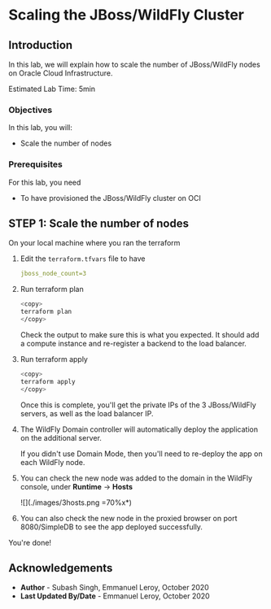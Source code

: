 # Scaling the JBoss/WildFly Cluster

## Introduction

In this lab, we will explain how to scale the number of JBoss/WildFly nodes on Oracle Cloud Infrastructure.

Estimated Lab Time: 5min

### Objectives

In this lab, you will:
* Scale the number of nodes

### Prerequisites

For this lab, you need

* To have provisioned the JBoss/WildFly cluster on OCI

## **STEP 1:** Scale the number of nodes

On your local machine where you ran the terraform

1. Edit the `terraform.tfvars` file to have 

    ```yaml
    jboss_node_count=3
    ```

2. Run terraform plan

    ```bash
    <copy>
    terraform plan
    </copy>
    ```

    Check the output to make sure this is what you expected. It should add a compute instance and re-register a backend to the load balancer.


3. Run terraform apply

    ```bash
    <copy>
    terraform apply
    </copy>
    ```

    Once this is complete, you'll get the private IPs of the 3 JBoss/WildFly servers, as well as the load balancer IP.

4. The WildFly Domain controller will automatically deploy the application on the additional server.

    If you didn't use Domain Mode, then you'll need to re-deploy the app on each WildFly node.

5. You can check the new node was added to the domain in the WildFly console, under **Runtime** -> **Hosts**

    ![](./images/3hosts.png =70%x*)

6. You can also check the new node in the proxied browser on port 8080/SimpleDB to see the app deployed successfully.


You're done!


## Acknowledgements
 - **Author** - Subash Singh, Emmanuel Leroy, October 2020
 - **Last Updated By/Date** - Emmanuel Leroy, October 2020
